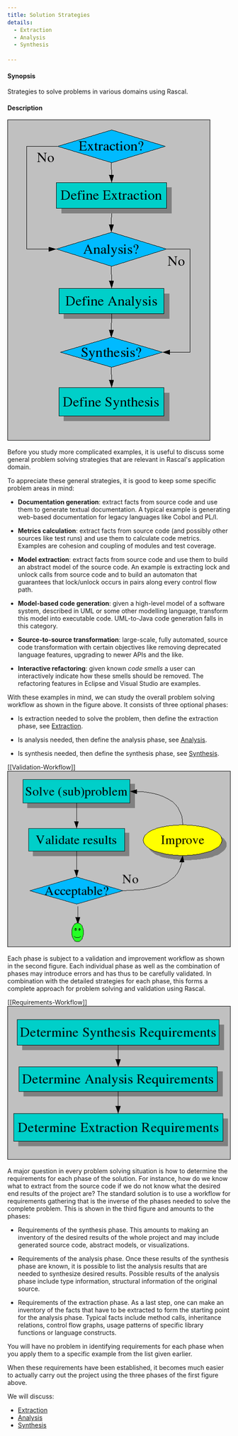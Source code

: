 ```yaml
---
title: Solution Strategies
details:
  - Extraction
  - Analysis
  - Synthesis

---
```


#### Synopsis

Strategies to solve problems in various domains using Rascal.

#### Description


![Problem-solving workflow](/assets/WhyRascal/SolutionStrategies/problem-solving.png)

Before you study more complicated examples, it is useful to discuss some general problem solving 
strategies that are relevant in Rascal's application domain.

To appreciate these general strategies, it is good to keep some specific problem areas in mind:

*  __Documentation generation__: extract facts from source code and use them to generate textual documentation.
  A typical example is generating web-based documentation for legacy languages like Cobol and PL/I.
   
*  __Metrics calculation__: extract facts from source code (and possibly other sources like test runs) and use 
  them to calculate code metrics. Examples are cohesion and coupling of modules and test coverage.

*  __Model extraction__: extract facts from source code and use them to build an abstract model of the source code. 
  An example is extracting lock and unlock calls from source code and to build an automaton that guarantees 
  that lock/unlock occurs in pairs along every control flow path.
*  __Model-based code generation__: given a high-level model of a software system, described in UML or some other modelling language, transform this model into executable code. UML-to-Java code generation falls in this category.

*  __Source-to-source transformation__: large-scale, fully automated, source code transformation with certain objectives like removing deprecated language features, upgrading to newer APIs and the like.

*  __Interactive refactoring__: given known _code smells_ a user can interactively indicate how these smells should be removed. The refactoring features in Eclipse and Visual Studio are examples.


With these examples in mind, we can study the overall problem solving workflow as shown 
in the figure above.
It consists of three optional phases:

*  Is extraction needed to solve the problem, then define the extraction phase, see [Extraction](../../WhyRascal/SolutionStrategies/Extraction/).

*  Is analysis needed, then define the analysis phase, see [Analysis](../../WhyRascal/SolutionStrategies/Analysis/). 

*  Is synthesis needed, then define the synthesis phase, see [Synthesis](../../WhyRascal/SolutionStrategies/Synthesis/).

[[Validation-Workflow]]
![Validation Workflow](/assets/WhyRascal/SolutionStrategies/validation.png)

Each phase is subject to a validation and improvement workflow as shown in the second figure. 
Each individual phase as well as the combination of phases may introduce errors and has thus to be carefully validated. 
In combination with the detailed strategies for each phase, this forms a complete approach for problem solving and validation 
using Rascal.

[[Requirements-Workflow]]
![Requirements Workflow](/assets/WhyRascal/SolutionStrategies/requirements.png)

A major question in every problem solving situation is how to determine the requirements for each phase of the solution. 
For instance, how do we know what to extract from the source code if we do not know what the desired end results of the project are? 
The standard solution is to use a workflow for requirements gathering that is the inverse of the phases needed to solve 
the complete problem. 
This is shown in the third figure and amounts to the phases: 

*  Requirements of the synthesis phase. 
  This amounts to making an inventory of the desired results of the whole project and may include generated source code, 
  abstract models, or visualizations. 
*  Requirements of the analysis phase. Once these results of the synthesis phase are known, it is possible to list the analysis results that are needed to synthesize desired results. Possible results of the analysis phase include type information, structural information of the original source.

*  Requirements of the extraction phase. As a last step, one can make an inventory of the facts that have to be extracted to form the starting point for the analysis phase. Typical facts include method calls, inheritance relations, control flow graphs, usage patterns of specific library functions or language constructs.


You will have no problem in identifying requirements for each phase when you apply them to a specific 
example from the list given earlier.

When these requirements have been established, it becomes much easier to actually carry out the project using the three phases 
of the first figure above.

We will discuss:
* [Extraction](../../WhyRascal/SolutionStrategies/Extraction/)
* [Analysis](../../WhyRascal/SolutionStrategies/Analysis/)
* [Synthesis](../../WhyRascal/SolutionStrategies/Synthesis/)


